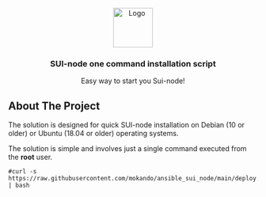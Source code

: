 <!-- PROJECT LOGO -->
<br />
<div align="center">
  <a href="https://github.com/othneildrew/Best-README-Template">
    <img src="https://sui.io/img/sui-logo2.svg" alt="Logo" width="80" height="80">
  </a>

  <h3 align="center">SUI-node one command installation script</h3>

  <p align="center">
    Easy way to start you Sui-node!
</div>

<!-- ABOUT THE PROJECT -->
## About The Project

The solution is designed for quick SUI-node installation on Debian (10 or older) or Ubuntu (18.04 or older) operating systems.

The solution is simple and involves just a single command executed from the **root** user.

```
#curl -s https://raw.githubusercontent.com/mokando/ansible_sui_node/main/deploy.sh | bash
```